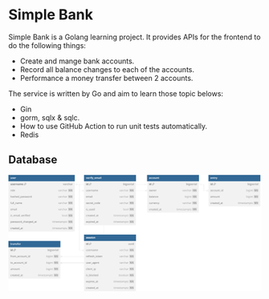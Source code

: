# Simple Bank
Simple Bank is a Golang learning project. It provides APIs for the frontend to do the following things:
- Create and mange bank accounts.
- Record all balance changes to each of the accounts.
- Performance a money transfer between 2 accounts.

The service is written by Go and aim to learn those topic belows:

- Gin
- gorm, sqlx & sqlc.
- How to use GitHub Action to run unit tests automatically.
- Redis

## Database
![simple_bank.svg](docs/simple_bank.svg)

